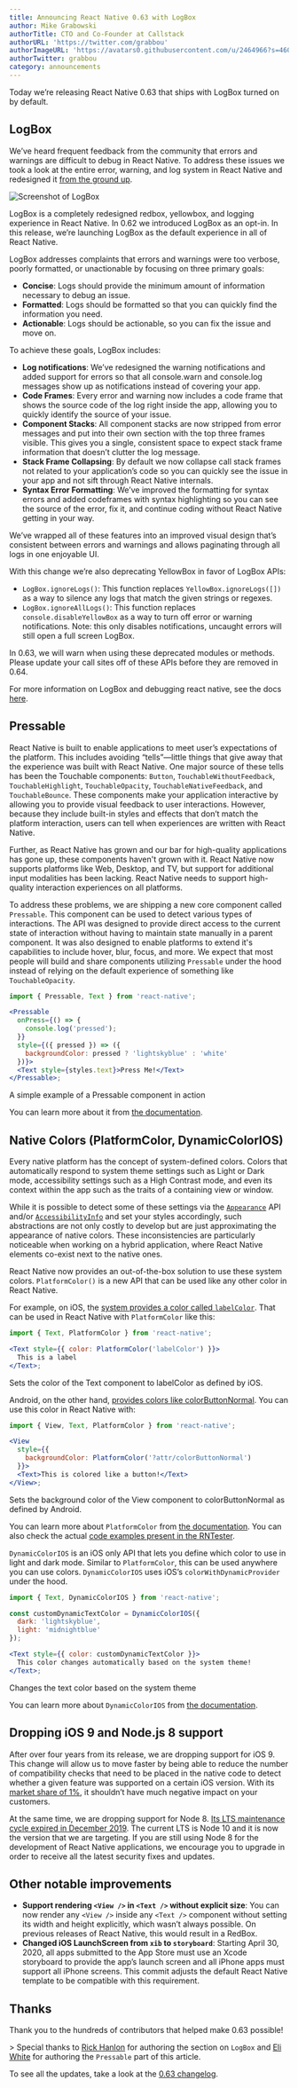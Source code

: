 ```yaml
---
title: Announcing React Native 0.63 with LogBox
author: Mike Grabowski
authorTitle: CTO and Co-Founder at Callstack
authorURL: 'https://twitter.com/grabbou'
authorImageURL: 'https://avatars0.githubusercontent.com/u/2464966?s=460&v=4'
authorTwitter: grabbou
category: announcements
---
```


Today we’re releasing React Native 0.63 that ships with LogBox turned on by default.

## LogBox

We’ve heard frequent feedback from the community that errors and warnings are difficult to debug in React Native. To address these issues we took a look at the entire error, warning, and log system in React Native and redesigned it [from the ground up](https://www.youtube.com/watch?v=Y8brBH5O-bQ&feature=youtu.be).

![Screenshot of LogBox](/blog/assets/0.63-logbox.png)

LogBox is a completely redesigned redbox, yellowbox, and logging experience in React Native. In 0.62 we introduced LogBox as an opt-in. In this release, we’re launching LogBox as the default experience in all of React Native.

LogBox addresses complaints that errors and warnings were too verbose, poorly formatted, or unactionable by focusing on three primary goals:

- **Concise**: Logs should provide the minimum amount of information necessary to debug an issue.
- **Formatted**: Logs should be formatted so that you can quickly find the information you need.
- **Actionable**: Logs should be actionable, so you can fix the issue and move on.

To achieve these goals, LogBox includes:

- **Log notifications**: We’ve redesigned the warning notifications and added support for errors so that all console.warn and console.log messages show up as notifications instead of covering your app.
- **Code Frames**: Every error and warning now includes a code frame that shows the source code of the log right inside the app, allowing you to quickly identify the source of your issue.
- **Component Stacks**: All component stacks are now stripped from error messages and put into their own section with the top three frames visible. This gives you a single, consistent space to expect stack frame information that doesn’t clutter the log message.
- **Stack Frame Collapsing**: By default we now collapse call stack frames not related to your application’s code so you can quickly see the issue in your app and not sift through React Native internals.
- **Syntax Error Formatting**: We’ve improved the formatting for syntax errors and added codeframes with syntax highlighting so you can see the source of the error, fix it, and continue coding without React Native getting in your way.

We’ve wrapped all of these features into an improved visual design that’s consistent between errors and warnings and allows paginating through all logs in one enjoyable UI.

With this change we’re also deprecating YellowBox in favor of LogBox APIs:

- `LogBox.ignoreLogs()`: This function replaces `YellowBox.ignoreLogs([])` as a way to silence any logs that match the given strings or regexes.
- `LogBox.ignoreAllLogs()`: This function replaces `console.disableYellowBox` as a way to turn off error or warning notifications. Note: this only disables notifications, uncaught errors will still open a full screen LogBox.

In 0.63, we will warn when using these deprecated modules or methods. Please update your call sites off of these APIs before they are removed in 0.64.

For more information on LogBox and debugging react native, see the docs [here](https://reactnative.dev/docs/debugging#in-app-errors-and-warnings).

## Pressable

React Native is built to enable applications to meet user’s expectations of the platform. This includes avoiding “tells”—little things that give away that the experience was built with React Native. One major source of these tells has been the Touchable components: `Button`, `TouchableWithoutFeedback`, `TouchableHighlight`, `TouchableOpacity`, `TouchableNativeFeedback`, and `TouchableBounce`. These components make your application interactive by allowing you to provide visual feedback to user interactions. However, because they include built-in styles and effects that don’t match the platform interaction, users can tell when experiences are written with React Native.

Further, as React Native has grown and our bar for high-quality applications has gone up, these components haven't grown with it. React Native now supports platforms like Web, Desktop, and TV, but support for additional input modalities has been lacking. React Native needs to support high-quality interaction experiences on all platforms.

To address these problems, we are shipping a new core component called `Pressable`. This component can be used to detect various types of interactions. The API was designed to provide direct access to the current state of interaction without having to maintain state manually in a parent component. It was also designed to enable platforms to extend it's capabilities to include hover, blur, focus, and more. We expect that most people will build and share components utilizing `Pressable` under the hood instead of relying on the default experience of something like `TouchableOpacity`.

```jsx
import { Pressable, Text } from 'react-native';

<Pressable
  onPress={() => {
    console.log('pressed');
  }}
  style={({ pressed }) => ({
    backgroundColor: pressed ? 'lightskyblue' : 'white'
  })}>
  <Text style={styles.text}>Press Me!</Text>
</Pressable>;
```

<p className="snippet-caption">
A simple example of a Pressable component in action
</p>

You can learn more about it from [the documentation](https://reactnative.dev/docs/pressable).

## Native Colors (PlatformColor, DynamicColorIOS)

Every native platform has the concept of system-defined colors. Colors that automatically respond to system theme settings such as Light or Dark mode, accessibility settings such as a High Contrast mode, and even its context within the app such as the traits of a containing view or window.

While it is possible to detect some of these settings via the [`Appearance`](https://reactnative.dev/docs/appearance#getcolorscheme) API and/or [`AccessibilityInfo`](https://reactnative.dev/docs/accessibilityinfo#isgrayscaleenabled) and set your styles accordingly, such abstractions are not only costly to develop but are just approximating the appearance of native colors. These inconsistencies are particularly noticeable when working on a hybrid application, where React Native elements co-exist next to the native ones.

React Native now provides an out-of-the-box solution to use these system colors. `PlatformColor()` is a new API that can be used like any other color in React Native.

For example, on iOS, the [system provides a color called `labelColor`](https://developer.apple.com/documentation/uikit/uicolor/ui_element_colors?language=objc). That can be used in React Native with `PlatformColor` like this:

```jsx
import { Text, PlatformColor } from 'react-native';

<Text style={{ color: PlatformColor('labelColor') }}>
  This is a label
</Text>;
```

<p className="snippet-caption">
Sets the color of the Text component to labelColor as defined by iOS.
</p>

Android, on the other hand, [provides colors like colorButtonNormal](https://developer.android.com/reference/android/R.attr#colorButtonNormal). You can use this color in React Native with:

```jsx
import { View, Text, PlatformColor } from 'react-native';

<View
  style={{
    backgroundColor: PlatformColor('?attr/colorButtonNormal')
  }}>
  <Text>This is colored like a button!</Text>
</View>;
```

<p className="snippet-caption">
Sets the background color of the View component to colorButtonNormal as defined by Android.
</p>

You can learn more about `PlatformColor` from [the documentation](https://reactnative.dev/docs/platformcolor). You can also check the actual [code examples present in the RNTester](https://github.com/facebook/react-native/blob/master/RNTester/js/examples/PlatformColor/PlatformColorExample.js).

`DynamicColorIOS` is an iOS only API that lets you define which color to use in light and dark mode. Similar to `PlatformColor`, this can be used anywhere you can use colors. `DynamicColorIOS` uses iOS’s `colorWithDynamicProvider` under the hood.

```jsx
import { Text, DynamicColorIOS } from 'react-native';

const customDynamicTextColor = DynamicColorIOS({
  dark: 'lightskyblue',
  light: 'midnightblue'
});

<Text style={{ color: customDynamicTextColor }}>
  This color changes automatically based on the system theme!
</Text>;
```

<p className="snippet-caption">
Changes the text color based on the system theme
</p>

You can learn more about `DynamicColorIOS` from [the documentation](https://reactnative.dev/docs/dynamiccolorios).

## Dropping iOS 9 and Node.js 8 support

After over four years from its release, we are dropping support for iOS 9. This change will allow us to move faster by being able to reduce the number of compatibility checks that need to be placed in the native code to detect whether a given feature was supported on a certain iOS version. With its [market share of 1%](https://david-smith.org/iosversionstats/), it shouldn’t have much negative impact on your customers.

At the same time, we are dropping support for Node 8. [Its LTS maintenance cycle expired in December 2019](https://nodejs.org/fr/blog/release/v8.9.0/). The current LTS is Node 10 and it is now the version that we are targeting. If you are still using Node 8 for the development of React Native applications, we encourage you to upgrade in order to receive all the latest security fixes and updates.

## Other notable improvements

- **Support rendering `<View />` in `<Text />` without explicit size**: You can now render any `<View />` inside any `<Text />` component without setting its width and height explicitly, which wasn’t always possible. On previous releases of React Native, this would result in a RedBox.
- **Changed iOS LaunchScreen from `xib` to `storyboard`**: Starting April 30, 2020, all apps submitted to the App Store must use an Xcode storyboard to provide the app’s launch screen and all iPhone apps must support all iPhone screens. This commit adjusts the default React Native template to be compatible with this requirement.

## Thanks

Thank you to the hundreds of contributors that helped make 0.63 possible!

&gt; Special thanks to [Rick Hanlon](https://twitter.com/rickhanlonii) for authoring the section on `LogBox` and [Eli White](https://twitter.com/Eli_White) for authoring the `Pressable` part of this article.

To see all the updates, take a look at the [0.63 changelog](https://github.com/react-native-community/releases/blob/master/CHANGELOG.md#0630).
